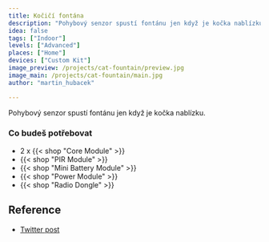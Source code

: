```yaml
---
title: Kočičí fontána
description: "Pohybový senzor spustí fontánu jen když je kočka nablízku."
idea: false
tags: ["Indoor"]
levels: ["Advanced"]
places: ["Home"]
devices: ["Custom Kit"]
image_preview: /projects/cat-fountain/preview.jpg
image_main: /projects/cat-fountain/main.jpg
author: "martin_hubacek"

---
```


Pohybový senzor spustí fontánu jen když je kočka nablízku.

### Co budeš potřebovat

* 2 x {{< shop "Core Module" >}}
* {{< shop "PIR Module" >}}
* {{< shop "Mini Battery Module" >}}
* {{< shop "Power Module" >}}
* {{< shop "Radio Dongle" >}}

## Reference

* [Twitter post](https://twitter.com/vladimirmach/status/1044607821684379648)
